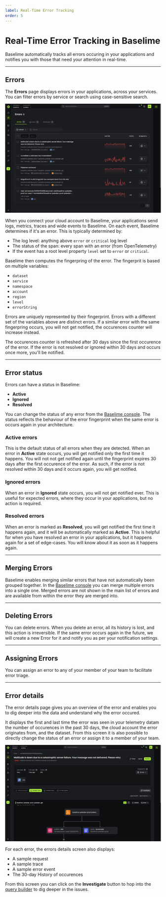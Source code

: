 ```yaml
---
label: Real-Time Error Tracking
order: 5
---
```


# Real-Time Error Tracking in Baselime


Baselime automatically tracks all errors occuring in your applications and notifies you with those that need your attention in real-time.

---

## Errors

The **Errors** page displays errors in your applications, across your services. You can filter errors by service or search using case-sensitive search.

![](../assets/images/illustrations/analyzing-data/errors/errors.png)

When you connect your cloud account to Baselime, your applications send logs, metrics, traces and wide events to Baselime. On each event, Baselime determines if it's an error. This is typically determined by:
- The log level: anything above `error` or `critical` log level
- The status of the span: every span with an error (from OpenTelemetry)
- If the event has a root level property `level` set to `error` or `critical`.

Baselime then computes the fingerpring of the error. The fingerprit is based on multiple variables:

- `dataset`
- `service`
- `namespace`
- `account`
- `region`
- `level`
- `errorString`

Errors are uniquely represented by their fingerprint. Errors with a different set of the variables above are distinct errors. If a similar error with the same fingerpring occurs, you will not get notified, the occurences counter will increase instead.

The occurences counter is refreshed after 30 days since the first occurence of the error. If the error is not resolved or ignored within 30 days and occurs once more, you'll be notified.

---

## Error status

Errors can have a status in Baselime:
- **Active**
- **Ignored**
- **Resolved**

You can change the status of any error from the [Baselime console](https://console.baselime.io). The status reflects the behaviour of the error fingerprint when the same error is occurs again in your architecture.

### Active errors

This is the default status of all errors when they are detected. When an error in **Active** state occurs, you will get notified only the first time it happens. You will not not get notified again until the fingerprint expires 30 days after the first occurence of the error. As such, if the error is not resolved within 30 days and it occurs again, you will get notified.

### Ignored errors

When an error in **Ignored** state occurs, you will not get notified ever. This is useful for expected errors, where they occur in your applications, but no action is required.

### Resolved errors

When an error is marked as **Resolved**, you will get notified the first time it happens again, and it will be automatically marked as **Active**. This is helpful for when you have resolved an error in your applications, but it happens again for a set of edge-cases. You will know about it as soon as it happens again.

---

## Merging Errors

Baselime enables merging similar errors that have not automatically been grouped together. In the [Baselime console](https://console.baselime.io) you can merge multiple errors into a single one. Merged errors are not shown in the main list of errors and are available from within the error they are merged into.

---

## Deleting Errors

You can delete errors. When you delete an error, all its history is lost, and this action is irreversible. If the same error occurs again in the future, we will create a new Error for it and notify you as per your notification settings.

---

## Assigning Errors

You can assign an error to any of your member of your team to facilitate error triage.

---


## Error details

The error details page gives you an overview of the error and enables you to dig deeper into the data and understand why the error occured.

It displays the first and last time the error was seen in your telemetry datam the number of occurences in the past 30 days, the cloud account the error originates from, and the dataset. From this screen it is also possible to directly change the status of an error or assign it to a member of your team.

![](../assets/images/illustrations/analyzing-data/errors/details.png)

For each error, the errors details screen also displays:
- A sample request
- A sample trace
- A sample error event
- The 30-day History of occurences

From this screen you can click on the **Investigate** button to hop into the [query builder](./queries.md) to dig deeper in the issues.
